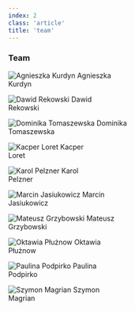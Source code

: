 ```yaml
---
index: 2
class: 'article'
title: 'team'
---
```


### Team

<div class="side-by-side">

<div class="card">

![Agnieszka Kurdyn](./1.jpg)
Agnieszka<br />Kurdyn

</div>
<div class="card">

![Dawid Rekowski](./2.jpg)
Dawid<br />Rekowski

</div>
<div class="card">

![Dominika Tomaszewska](./3.jpg)
Dominika<br />Tomaszewska

</div>
<div class="card">

![Kacper Loret](./4.jpg)
Kacper<br />Loret

</div>
<div class="card">

![Karol Pelzner](./5.jpg)
Karol<br />Pelzner

</div>
<div class="card">

![Marcin Jasiukowicz](./6.jpg)
Marcin<br />Jasiukowicz

</div>
<div class="card">

![Mateusz Grzybowski](./7.jpg)
Mateusz<br />Grzybowski

</div>
<div class="card">

![Oktawia Płużnow](./8.jpg)
Oktawia<br />Płużnow

</div>
<div class="card">

![Paulina Podpirko](./9.jpg)
Paulina<br />Podpirko

</div>
<div class="card">

![Szymon Magrian](./10.jpg)
Szymon<br />Magrian

</div>

</div>